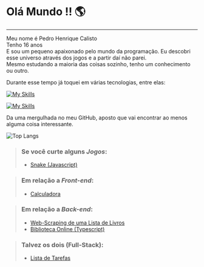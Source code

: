 <!--
**DestinyFrog/DestinyFrog** is a ✨ _special_ ✨ repository because its `README.md` (this file) appears on your GitHub profile.

Here are some ideas to get you started:

- 🔭 I’m currently working on ...
- 🌱 I’m currently learning ...
- 👯 I’m looking to collaborate on ...
- 🤔 I’m looking for help with ...
- 💬 Ask me about ...
- 📫 How to reach me: ...
- 😄 Pronouns: ...
- ⚡ Fun fact: ...
-->

# Olá Mundo !! 🌎
---

Meu nome é Pedro Henrique Calisto  
Tenho 16 anos  
E sou um pequeno apaixonado pelo mundo da programação. Eu descobri esse universo através dos jogos e a partir daí não parei.  
Mesmo estudando a maioria das coisas sozinho, tenho um conhecimento ou outro.

<!--
Durante esse tempo já toquei em várias tecnologias, entre elas:  
|||
| -- | -- |
| Conheço na</br>ponta da língua 😝 | [![My Skills](https://skillicons.dev/icons?i=js,ts,nodejs,lua,python,html,css,vscode)](https://skillicons.dev) |
| Um dia estará no andar de cima | [![My Skills](https://skillicons.dev/icons?i=rust,cs,cpp,arduino,bash,go,git)](https://skillicons.dev) |
| Sei algum comando ou outro 🫤 | [![My Skills](https://skillicons.dev/icons?i=c,java,php,ruby,mysql)](https://skillicons.dev) |
| Tenho inveja de quem sabe | [![My Skills](https://skillicons.dev/icons?i=tailwind,kotlin,bootstrap)](https://skillicons.dev) |
-->

Durante esse tempo já toquei em várias tecnologias, entre elas:

[![My Skills](https://skillicons.dev/icons?i=js,ts,nodejs,lua,html,css)](https://skillicons.dev)

[![My Skills](https://skillicons.dev/icons?i=kotlin,go,python)](https://skillicons.dev)

Da uma mergulhada no meu GitHub, aposto que vai encontrar ao menos alguma coisa interessante.

![Top Langs](https://github-readme-stats.vercel.app/api/top-langs/?username=DestinyFrog&langs_count=12&layout=donut-vertical&hide=CMake)

> ### Se você curte alguns *Jogos*:
> - [Snake (Javascript)](https://destinyfrog.github.io/Snake)
<!-- > - > - [Asteroids (Lua)](https://github.com/DestinyFrog/Snake-SDL2) -->
<!-- > - [Pong (Typescript)](https://destinyfrog.github.io/Pong) -->
<!--  > - [Tetris (C)](https://github.com/DestinyFrog/Tetris-SDL2) -->
<!-- > - [Snake (C)](https://github.com/DestinyFrog/Snake-SDL2) -->

> ### Em relação a *Front-end*:
> - [Calculadora](https://destinyfrog.github.io/Calculadora)

> ### Em relação a *Back-end*:
> - [Web-Scraping de uma Lista de Livros](https://github.com/DestinyFrog/Web-Scraping-livros)
> - [Biblioteca Online (Typescript)](https://github.com/DestinyFrog/bibliotecas-typescript)

> ### Talvez os dois (Full-Stack):
> - [Lista de Tarefas](https://github.com/DestinyFrog/Lista-de-Tarefas---Full-Stack)
